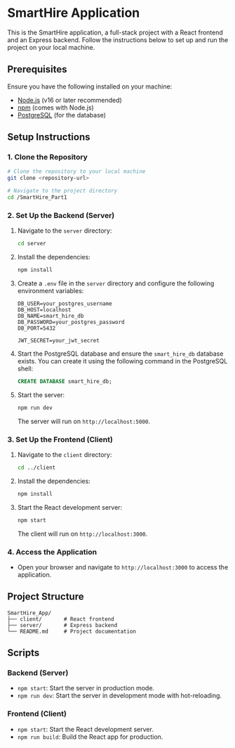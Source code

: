 # SmartHire Application

This is the SmartHire application, a full-stack project with a React frontend and an Express backend. Follow the instructions below to set up and run the project on your local machine.

## Prerequisites

Ensure you have the following installed on your machine:

- [Node.js](https://nodejs.org/) (v16 or later recommended)
- [npm](https://www.npmjs.com/) (comes with Node.js)
- [PostgreSQL](https://www.postgresql.org/) (for the database)

## Setup Instructions

### 1. Clone the Repository

```bash
# Clone the repository to your local machine
git clone <repository-url>

# Navigate to the project directory
cd /SmartHire_Part1
```

### 2. Set Up the Backend (Server)

1. Navigate to the `server` directory:

   ```bash
   cd server
   ```

2. Install the dependencies:

   ```bash
   npm install
   ```

3. Create a `.env` file in the `server` directory and configure the following environment variables:

   ```env
   DB_USER=your_postgres_username
   DB_HOST=localhost
   DB_NAME=smart_hire_db
   DB_PASSWORD=your_postgres_password
   DB_PORT=5432

   JWT_SECRET=your_jwt_secret
   ```

4. Start the PostgreSQL database and ensure the `smart_hire_db` database exists. You can create it using the following command in the PostgreSQL shell:

   ```sql
   CREATE DATABASE smart_hire_db;
   ```

5. Start the server:

   ```bash
   npm run dev
   ```

   The server will run on `http://localhost:5000`.

### 3. Set Up the Frontend (Client)

1. Navigate to the `client` directory:

   ```bash
   cd ../client
   ```

2. Install the dependencies:

   ```bash
   npm install
   ```

3. Start the React development server:

   ```bash
   npm start
   ```

   The client will run on `http://localhost:3000`.

### 4. Access the Application

- Open your browser and navigate to `http://localhost:3000` to access the application.

## Project Structure

```
SmartHire_App/
├── client/       # React frontend
├── server/       # Express backend
└── README.md     # Project documentation
```

## Scripts

### Backend (Server)

- `npm start`: Start the server in production mode.
- `npm run dev`: Start the server in development mode with hot-reloading.

### Frontend (Client)

- `npm start`: Start the React development server.
- `npm run build`: Build the React app for production.
